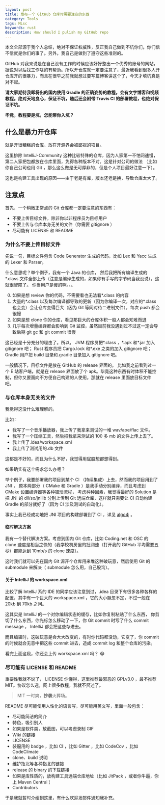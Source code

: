 ```yaml
---
layout: post
title: 发布一个 GitHub 仓库时需要注意的东西
category: Tools
tags: Misc
keywords: rust
description: How should I pulish my GitHub repo
---
```


本文全部源于我个人总结，绝对不保证权威性，反正我自己做到不坑你们，你们信不信就是你们的事了。另外，我自己是做到了遵守这些准则的。

GitHub 对我来说是在自己没有工作的时候应该好好整出一个优秀的账号的网站，据说对以后找工作啥的有帮助。所以开仓库就一定要注意了，最近我看到很多人开仓库开的很暴力，而且在很早之前我就想过要写篇博客讲这个了，今天才填坑真是对不起。

**请大家期待我即将出的国内使用 Gradle 的正确姿势的教程，会有文字博客和视频教程。绝对天地良心，保证不坑，随后还会附带 Travis CI 的部署教程，也绝对保证不坑。**

**毕竟，教程要是坑，怎能带你入坑？**

## 什么是暴力开仓库

就是开很糟糕的仓库，放在开源界会被鄙视的项目。

这里排除 IntelliJ-Community 这种比较特殊的仓库，因为人家第一不怕网速慢，第二人家把包都放在仓库里面，免得各种版本不对，这是针对公司的做法
（比如你自己公司也用 Git ，那么这么做是无可厚非的，但是个人项目最好注意一下）。

这也是构建工具出现的原因——由于老是有库，版本还老是换，导致仓库太大了。

## 注意点

首先，一个稍微正常点的 Git 仓库都一定要注意的东西有：

+ 不要上传目标文件，除非你以非程序员为目标用户
+ 不要上传与仓库本身无关的文件（你需要 gitignore ）
+ 尽可能有 LICENSE 和 README

### 为什么不要上传目标文件

先说一句，目标文件包含 Code Generator 生成的代码，比如 Lex 和 Yacc 生成的 Lexer 和 Parser。

什么意思呢？举个例子，我有一个 Java 的仓库，
然后我把所有编译生成的*.class 文件全部上传（注意是编译生成的，如果你有手写的字节码当我没说），这就很智障了。
你当用户是傻的啊。。。

0. 如果是想 review 你的代码，不需要看也无法看\*.class 的内容
0. 大量的\*.class 以及每次编译都导致的更新（因为你编译一次，对应的\*.class 也会变）会让仓库变得巨大（因为 Git 等同对待二进制文件），每次 push 都会很慢
0. 如果是想 clone 你的仓库，看见那巨大的仓库体积一般人都会知难而退
0. 几乎每次增量编译都会影响到 Git 监控，虽然目前我没遇到过不过这一定会导致后期 git gc 和 git
commit 很慢

这已经是十分充分的理由了。所以， JVM 程序员把\*.class ，\*.apk 和\*.jar 加入 gitignore 吧；
Rust 程序员把 Cargo.lock 和\*.exe 之类的加入 gitignore 吧；
Gradle 用户把 build 目录和.gradle 目录加入 gitignore 吧。

一般情况下，目标文件是放在 GitHub 的 release 界面的。
比如我之前看到过一个 E 站客户端，就是在 release 界面放了个 apk。毕竟这种东西有时体积不能控制，但你又要面向不方便自己构建的人使用，那就在 release 里面放目标文件吧。

### 与仓库本身无关的文件

我觉得这没什么难理解的。

比如：

+ 我写了一个音乐播放器，我上传了我拿来测试的一堆 wav/ape/flac 文件。
+ 我写了一个压缩工具，然后把我拿来测试的 100 多 mb 的文件上传上去了。
+ 我上传了.idea/workspace.xml
+ 我上传了测试用的.db 文件

这都是不好的，而且为什么不好，我觉得用屁股想都想得到。

如果确实有这个需求怎么办呢？

举个例子，我要部署我的项目到某个 CI （持续集成）上去，然而我的项目用到了 JNI ，
原本两部分（ CMake 和 Gradle ）是我手动分别编译，而且考虑到 CMake 设置编译器等各种猥琐流程，
考虑种种因素，我觉得最好的 Solution 是把 JNI 的 dll/so/jnilib 分别上传到 Git 远端仓库，这样就只需要让 CI 自动构建 Gradle 的部分就好了（因为 CI 涉及测试的自动化）。

事实上我已经成功地把 JNI 项目的构建部署到了 CI ，详见 [algo4j](https://github.com/ice1000/algo4j) 。

#### 临时解决方案

我有一个替代解决方案。考虑到国内 Git 仓库，比如 Coding.net 和 OSC 的 clone 速度是相当之快的（我学校机房里的批网速（打开我的 GitHub 平均需要五秒）都能达到 10mb/s 的 clone 速度）。

这时我们就可以先在国内 Git 源开个仓库用来堆这种破玩意，然后使用 Git 的 submodule 来解决（ submodule 怎么用，自己股沟）。

#### 关于 IntelliJ 的 workspace.xml

比较了解 IntelliJ 系的 IDE 的同学应该注意到过，.idea 目录下有很多各种各样的配置，其中有一个巨大的 workspace.xml ，它的大小飘忽不定，不过一般在 20kb 到 70kb 之间。

这其实是 IntelliJ 的一个对你编辑状态的缓存，比如你复制粘贴了什么东西，
你剪切了什么东西，你光标怎么移动了一下，你 Git commit 时写了什么 commit message ， IntelliJ 都会把这些存进去。

而且编辑时，这破玩意是会大大改变的，有时你代码都没动，它变了，你 commit 的时候就会无意中把这些 commit 进去，造成 commit log 和整个仓库的污染。

看完上面这段，你还会上传 workspace.xml 吗？ :joy:

### 尽可能有 LICENSE 和 README

重要性我就不说了， LICENSE 你懂得，这里推荐最邪恶的 GPLv3.0 ，最不推荐 MIT。协议怎么选，网上很多教程，我就不赘述了。

> MIT 一时爽，**抄袭**火葬场。

README 尽可能使用人性化的语言写，尽可能用英文写，里面一般包含：

+ 尽可能简洁的简介
+ 特色，吸引别人
+ 如果是软件类，放截图，可以考虑录制 GIF
+ Wiki 的链接
+ LICENSE
+ 装逼用的 badge ，比如 CI ，比如 Gitter ，比如 CodeCov ，比如 CodeClimate
+ clone、build 说明
+ 维护指北等各种指北的链接
+ release 的 binary 的下载链接
+ 如果是库性质的，放构建工具远端仓库地址（比如 JitPack ，或者你牛逼，你上 Maven Central ）
+ Contributors

于是我就暂时介绍到这里，有什么欢迎发邮件通知我补充。

